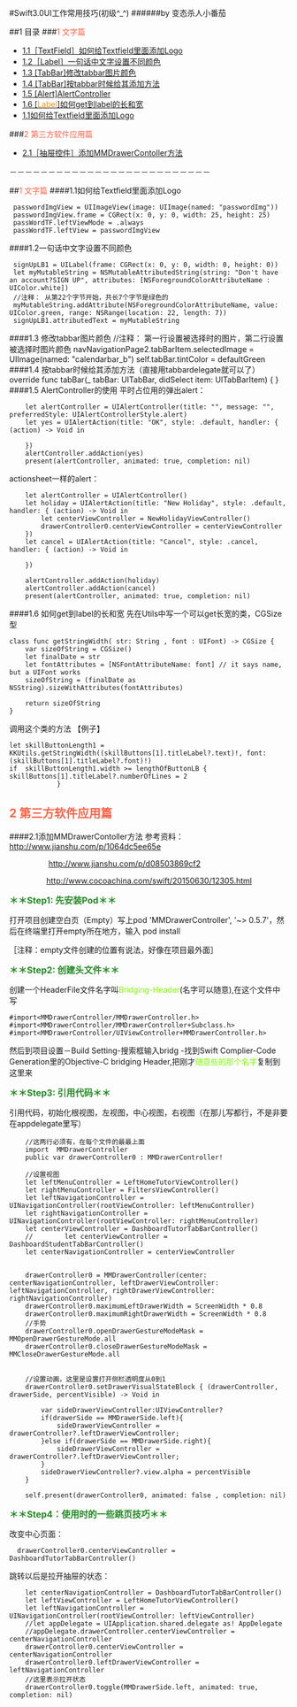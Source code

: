 #Swift3.0UI工作常用技巧(初级^_^)
######by 变态杀人小番茄

##1 目录
###<font color=#ff6347 >1 文字篇</font>
* [1.1［TextField］如何给Textfield里面添加Logo](#w1)
* [1.2［Label］一句话中文字设置不同颜色](#w2)
* [1.3 [TabBar]修改tabbar图片颜色](#w3)
* [1.4 [TabBar]按tabbar时候给其添加方法](#w4)
* [1.5 [Alert]AlertController](#w5)
* [1.6 [<font color=FF8C00 >Label</font>]如何get到label的长和宽](#w6)
* [1.1如何给Textfield里面添加Logo](#TextField1)

###<font color=#ff6347 >2 第三方软件应用篇</font>
* [2.1［抽屉控件］添加MMDrawerContoller方法](#T1)




－－－－－－－－－－－－－－－－－－－－－－－－－－

##<font color=#ff6347 >1 文字篇</font>
####<a name = "w1"></a>1.1如何给Textfield里面添加Logo

     passwordImgView = UIImageView(image: UIImage(named: "passwordImg"))
     passwordImgView.frame = CGRect(x: 0, y: 0, width: 25, height: 25)
     passWordTF.leftViewMode = .always
     passWordTF.leftView = passwordImgView

####<a name = "w2"></a>1.2一句话中文字设置不同颜色

     signUpLB1 = UILabel(frame: CGRect(x: 0, y: 0, width: 0, height: 0))
     let myMutableString = NSMutableAttributedString(string: "Don't have an account?SIGN UP", attributes: [NSForegroundColorAttributeName : UIColor.white])
     //注释： 从第22个字节开始，共长7个字节是绿色的
     myMutableString.addAttribute(NSForegroundColorAttributeName, value: UIColor.green, range: NSRange(location: 22, length: 7))
     signUpLB1.attributedText = myMutableString

####<a name = "w3"></a>1.3 修改tabbar图片颜色
	//注释： 第一行设置被选择时的图片，第二行设置被选择时图片颜色
 	navNavigationPage2.tabBarItem.selectedImage = UIImage(named: "calendarbar_b")
  	self.tabBar.tintColor = defaultGreen
####<a name = "w4"></a>1.4 按tabbar时候给其添加方法（直接用tabbardelegate就可以了）
	override func tabBar(_ tabBar: UITabBar, didSelect item: UITabBarItem) {
    }
####<a name = "w5"></a>1.5 AlertController的使用
平时占位用的弹出alert：
			
		let alertController = UIAlertController(title: "", message: "", preferredStyle: UIAlertControllerStyle.alert)
        let yes = UIAlertAction(title: "OK", style: .default, handler: { (action) -> Void in
            
        })
        alertController.addAction(yes)
        present(alertController, animated: true, completion: nil)


actionsheet一样的alert：


		let alertController = UIAlertController()
        let holiday = UIAlertAction(title: "New Holiday", style: .default, handler: { (action) -> Void in
            let centerViewController = NewHolidayViewController()
            drawerController0.centerViewController = centerViewController
        })
        let cancel = UIAlertAction(title: "Cancel", style: .cancel, handler: { (action) -> Void in
            
        })
        
        alertController.addAction(holiday)
        alertController.addAction(cancel)
        present(alertController, animated: true, completion: nil)
        


####<a name = "w6"></a>1.6 如何get到label的长和宽
先在Utils中写一个可以get长宽的类，CGSize型

    class func getStringWidth( str: String , font : UIFont) -> CGSize {
        var sizeOfString = CGSize()
        let finalDate = str
        let fontAttributes = [NSFontAttributeName: font] // it says name, but a UIFont works
        sizeOfString = (finalDate as NSString).sizeWithAttributes(fontAttributes)
        
        return sizeOfString
    }
调用这个类的方法 【例子】

	let skillButtonLength1 = KKUtils.getStringWidth((skillButtons[1].titleLabel?.text)!, font: (skillButtons[1].titleLabel?.font)!)
    if  skillButtonLength1.width >= lengthOfButtonLB {
    skillButtons[1].titleLabel?.numberOfLines = 2
                }






## <font color=#ff6347 >2 第三方软件应用篇 </font>
####<a name = "T1"></a>2.1添加MMDrawerContoller方法
参考资料：http://www.jianshu.com/p/1064dc5ee65e

&nbsp;&nbsp; &nbsp; &nbsp; &nbsp; &nbsp; &nbsp; &nbsp; &nbsp;&nbsp; http://www.jianshu.com/p/d08503869cf2

&nbsp;&nbsp; &nbsp; &nbsp; &nbsp; &nbsp; &nbsp; &nbsp; &nbsp;&nbsp;http://www.cocoachina.com/swift/20150630/12305.html

**<font color=#228b22 size = 3>＊＊Step1: 先安装Pod＊＊</font>**

打开项目创建空白页（Empty）写上pod 'MMDrawerController', '~> 0.5.7'，然后在终端里打开empty所在地方，输入 pod install

［注释：empty文件创建的位置有说法，好像在项目最外面］


**<font color=#228b22 size = 3>＊＊Step2: 创建头文件＊＊</font>**

创建一个HeaderFile文件名字叫<font color=#7cfc00>Bridging-Header</font>(名字可以随意),在这个文件中写

	#import<MMDrawerController/MMDrawerController.h>
	#import<MMDrawerController/MMDrawerController+Subclass.h>
	#import<MMDrawerController/UIViewController+MMDrawerController.h>
然后到项目设置－Build Setting-搜索框输入bridg -找到Swift Complier-Code Generation里的Objective-C bridging Header,把刚才<font color=#7cfc00>随意些的那个名字</font>复制到这里来

**<font color=#228b22 size = 3>＊＊Step3: 引用代码＊＊</font>**

引用代码，初始化根视图，左视图，中心视图，右视图（在那儿写都行，不是非要在appdelegate里写）

		//这两行必须有，在每个文件的最最上面
		import  MMDrawerController
		public var drawerController0 : MMDrawerController!

 		//设置视图
        let leftMenuController = LeftHomeTutorViewController()
        let rightMenuController = FiltersViewController()
        let leftNavigationController = UINavigationController(rootViewController: leftMenuController)
        let rightNavigationController = UINavigationController(rootViewController: rightMenuController)
        let centerViewController = DashboardTutorTabBarController()
        //        let centerViewController = DashboardStudentTabBarController()
        let centerNavigationController = centerViewController
        
        
        drawerController0 = MMDrawerController(center: centerNavigationController, leftDrawerViewController: leftNavigationController, rightDrawerViewController: rightNavigationController)
        drawerController0.maximumLeftDrawerWidth = ScreenWidth * 0.8
        drawerController0.maximumRightDrawerWidth = ScreenWidth * 0.8
        //手势
        drawerController0.openDrawerGestureModeMask = MMOpenDrawerGestureMode.all
        drawerController0.closeDrawerGestureModeMask = MMCloseDrawerGestureMode.all
        
        
        //设置动画，这里是设置打开侧栏透明度从0到1
        drawerController0.setDrawerVisualStateBlock { (drawerController, drawerSide, percentVisible) -> Void in
            
            var sideDrawerViewController:UIViewController?
            if(drawerSide == MMDrawerSide.left){
                sideDrawerViewController = drawerController?.leftDrawerViewController;
            }else if(drawerSide == MMDrawerSide.right){
                sideDrawerViewController = drawerController?.leftDrawerViewController;
            }
            sideDrawerViewController?.view.alpha = percentVisible
        }
        
        self.present(drawerController0, animated: false , completion: nil)
        

**<font color=#228b22 size = 3>＊＊Step4：使用时的一些跳页技巧＊＊</font>**


改变中心页面： 			

      drawerController0.centerViewController = DashboardTutorTabBarController()
      
跳转以后是拉开抽屉的状态：

     	let centerNavigationController = DashboardTutorTabBarController()
        let leftViewController = LeftHomeTutorViewController()
        let leftNavigationController = UINavigationController(rootViewController: leftViewController)
        //let appDelegate = UIApplication.shared.delegate as! AppDelegate
        //appDelegate.drawerController.centerViewController = centerNavigationController
        drawerController0.centerViewController = centerNavigationController
        drawerController0.leftDrawerViewController = leftNavigationController
        //这里表示拉开状态
        drawerController0.toggle(MMDrawerSide.left, animated: true, completion: nil)





